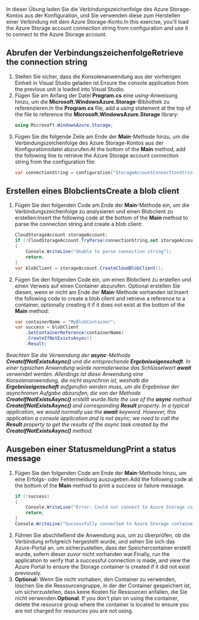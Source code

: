 <span data-ttu-id="f3132-101">In dieser Übung laden Sie die Verbindungszeichenfolge des Azure Storage-Kontos aus der Konfiguration, und Sie verwenden diese zum Herstellen einer Verbindung mit dem Azure Storage-Konto.</span><span class="sxs-lookup"><span data-stu-id="f3132-101">In this exercise, you'll load the Azure Storage account connection string from configuration and use it to connect to the Azure Storage account.</span></span>

## <a name="retrieve-the-connection-string"></a><span data-ttu-id="f3132-102">Abrufen der Verbindungszeichenfolge</span><span class="sxs-lookup"><span data-stu-id="f3132-102">Retrieve the connection string</span></span>

1. <span data-ttu-id="f3132-103">Stellen Sie sicher, dass die Konsolenanwendung aus der vorherigen Einheit in Visual Studio geladen ist.</span><span class="sxs-lookup"><span data-stu-id="f3132-103">Ensure the console application from the previous unit is loaded into Visual Studio.</span></span>
1. <span data-ttu-id="f3132-104">Fügen Sie am Anfang der Datei **Program.cs** eine *using*-Anweisung hinzu, um die **Microsoft.WindowsAzure.Storage**-Bibliothek zu referenzieren.</span><span class="sxs-lookup"><span data-stu-id="f3132-104">In the **Program.cs** file, add a *using* statement at the top of the file to reference the **Microsoft.WindowsAzure.Storage** library:</span></span>
    ```csharp
    using Microsoft.WindowsAzure.Storage;
    ```
1. <span data-ttu-id="f3132-105">Fügen Sie die folgende Zeile am Ende der **Main**-Methode hinzu, um die Verbindungszeichenfolge des Azure Storage-Kontos aus der Konfigurationsdatei abzurufen:</span><span class="sxs-lookup"><span data-stu-id="f3132-105">At the bottom of the **Main** method, add the following line to retrieve the Azure Storage account connection string from the configuration file:</span></span>
    ```csharp
    var connectionString = configuration["StorageAccountConnectionString"];
    ```

## <a name="create-a-blob-client"></a><span data-ttu-id="f3132-106">Erstellen eines Blobclients</span><span class="sxs-lookup"><span data-stu-id="f3132-106">Create a blob client</span></span>

1. <span data-ttu-id="f3132-107">Fügen Sie den folgenden Code am Ende der **Main**-Methode ein, um die Verbindungszeichenfolge zu analysieren und einen Blobclient zu erstellen:</span><span class="sxs-lookup"><span data-stu-id="f3132-107">Insert the following code at the bottom of the **Main** method to parse the connection string and create a blob client:</span></span>
    ```csharp
    CloudStorageAccount storageAccount;
    if (!CloudStorageAccount.TryParse(connectionString,out storageAccount))
    {
        Console.WriteLine("Unable to parse connection string");
        return;
    }
    var blobClient = storageAccount.CreateCloudBlobClient();
    ```
1. <span data-ttu-id="f3132-108">Fügen Sie den folgenden Code ein, um einen Blobclient zu erstellen und einen Verweis auf einen Container abzurufen. Optional erstellen Sie diesen, wenn er nicht am Ende der **Main**-Methode vorhanden ist:</span><span class="sxs-lookup"><span data-stu-id="f3132-108">Insert the following code to create a blob client and retrieve a reference to a container, optionally creating it if it does not exist at the bottom of the **Main** method:</span></span>
    ```csharp
    var containerName = "MyBlobContainer";
    var success = blobClient
        .GetContainerReference(containerName)
        .CreateIfNotExistsAsync()
        .Result;
    ```

  <span data-ttu-id="f3132-109">*Beachten Sie die Verwendung der **async**-Methode **CreateIfNotExistsAsync()** und die entsprechende **Ergebniseigenschaft**. In einer typischen Anwendung würde normalerweise das Schlüsselwort **await** verwendet werden. Allerdings ist diese Anwendung eine Konsolenanwendung, die nicht asynchron ist, weshalb die **Ergebniseigenschaft** aufgerufen werden muss, um die Ergebnisse der asynchronen Aufgabe abzurufen, die von der Methode **CreateIfNotExistsAsync()** erstellt wurde.*</span><span class="sxs-lookup"><span data-stu-id="f3132-109">*Note the use of the **async** method **CreateIfNotExistsAsync()** and corresponding **Result** property. In a typical application, we would normally use the **await** keyword. However, this application a console application and is not async, we need to call the **Result** property to get the results of the async task created by the **CreateIfNotExistsAsync()** method.*</span></span>

## <a name="print-a-status-message"></a><span data-ttu-id="f3132-110">Ausgeben einer Statusmeldung</span><span class="sxs-lookup"><span data-stu-id="f3132-110">Print a status message</span></span>

1. <span data-ttu-id="f3132-111">Fügen Sie den folgenden Code am Ende der **Main**-Methode hinzu, um eine Erfolgs- oder Fehlermeldung auszugeben.</span><span class="sxs-lookup"><span data-stu-id="f3132-111">Add the following code at the bottom of the **Main** method to print a success or failure message.</span></span>
    ```csharp
    if (!success)
    {
        Console.WriteLine("Error: Could not connect to Azure Storage container");
        return;
    }
    Console.WriteLine("Successfully connected to Azure Storage container");
    ```
1. <span data-ttu-id="f3132-112">Führen Sie abschließend die Anwendung aus, um zu überprüfen, ob die Verbindung erfolgreich hergestellt wurde, und sehen Sie sich das Azure-Portal an, um sicherzustellen, dass der Speichercontainer erstellt wurde, sofern dieser zuvor nicht vorhanden war.</span><span class="sxs-lookup"><span data-stu-id="f3132-112">Finally, run the application to verify that a successful connection is made, and view the Azure Portal to ensure the Storage container is created if it did not exist previously.</span></span>
1. <span data-ttu-id="f3132-113">**Optional:** Wenn Sie nicht vorhaben, den Container zu verwenden, löschen Sie die Ressourcengruppe, in der der Container gespeichert ist, um sicherzustellen, dass keine Kosten für Ressourcen anfallen, die Sie nicht verwenden.</span><span class="sxs-lookup"><span data-stu-id="f3132-113">**Optional**: If you don't plan on using the container, delete the resource group where the container is located to ensure you are not charged for resources you are not using.</span></span>


